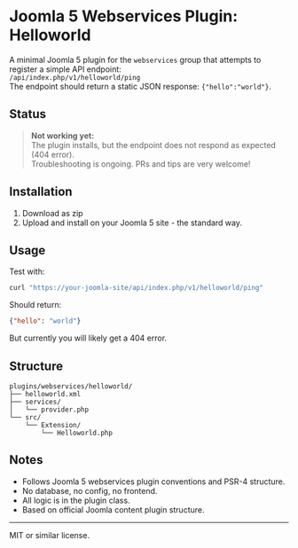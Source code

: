 # Joomla 5 Webservices Plugin: Helloworld

A minimal Joomla 5 plugin for the `webservices` group that attempts to register a simple API endpoint:  
`/api/index.php/v1/helloworld/ping`  
The endpoint should return a static JSON response: `{"hello":"world"}`.

## Status

> **Not working yet:**  
> The plugin installs, but the endpoint does not respond as expected (404 error).  
> Troubleshooting is ongoing. PRs and tips are very welcome!

## Installation

1. Download as zip
2. Upload and install on your Joomla 5 site - the standard way.

## Usage

Test with:
```bash
curl "https://your-joomla-site/api/index.php/v1/helloworld/ping"
```
Should return:
```json
{"hello": "world"}
```
But currently you will likely get a 404 error.

## Structure

```
plugins/webservices/helloworld/
├── helloworld.xml
├── services/
│   └── provider.php
└── src/
    └── Extension/
        └── Helloworld.php
```

## Notes

- Follows Joomla 5 webservices plugin conventions and PSR-4 structure.
- No database, no config, no frontend.
- All logic is in the plugin class.
- Based on official Joomla content plugin structure.

---
MIT or similar license.
